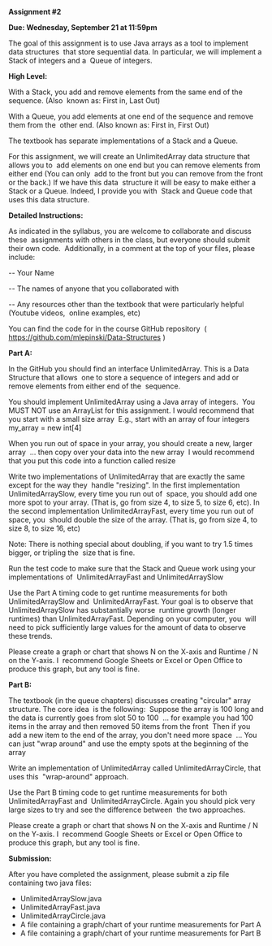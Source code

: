 **Assignment #2**

**Due: Wednesday,‌ ‌September‌ ‌21‌ ‌at‌ ‌11:59pm**
 
The‌ ‌goal‌ ‌of‌ ‌this‌ ‌assignment‌ ‌is‌ ‌to‌ ‌use‌ ‌Java‌ ‌arrays‌ ‌as‌ ‌a‌ ‌tool‌ ‌to‌ ‌implement‌ ‌data‌ ‌structures‌ ‌
that‌ ‌store‌ ‌sequential‌ ‌data.‌ ‌In‌ ‌particular,‌ ‌we‌ ‌will‌ ‌implement‌ ‌a‌ ‌Stack‌ ‌of‌ ‌integers‌ ‌and‌ ‌a‌ ‌
Queue‌ ‌of‌ ‌integers.‌ ‌ ‌
 
**High‌ ‌Level:**
 
With‌ ‌a‌ ‌Stack,‌ ‌you‌ ‌add‌ ‌and‌ ‌remove‌ ‌elements‌ ‌from‌ ‌the‌ ‌same‌ ‌end‌ ‌of‌ ‌the‌ ‌sequence.‌ ‌(Also‌ ‌
known‌ ‌as:‌ ‌First‌ ‌in,‌ ‌Last‌ ‌Out)‌ ‌
 
With‌ ‌a‌ ‌Queue,‌ ‌you‌ ‌add‌ ‌elements‌ ‌at‌ ‌one‌ ‌end‌ ‌of‌ ‌the‌ ‌sequence‌ ‌and‌ ‌remove‌ ‌them‌ ‌from‌ ‌the‌ ‌
other‌ ‌end.‌ ‌(Also‌ ‌known‌ ‌as:‌ ‌First‌ ‌in,‌ ‌First‌ ‌Out)‌ ‌
 
The‌ ‌textbook‌ ‌has‌ ‌separate‌ ‌implementations‌ ‌of‌ ‌a‌ ‌Stack‌ ‌and‌ ‌a‌ ‌Queue.‌ ‌ ‌
 
For‌ ‌this‌ ‌assignment,‌ ‌we‌ ‌will‌ ‌create‌ ‌an‌ ‌UnlimitedArray‌ ‌data‌ ‌structure‌ ‌that‌ ‌allows‌ ‌you‌ ‌to‌ ‌
add‌ ‌elements‌ ‌on‌ ‌one‌ ‌end‌ ‌but‌ ‌you‌ ‌can‌ ‌remove‌ ‌elements‌ ‌from‌ ‌either‌ ‌end‌ ‌(You‌ ‌can‌ ‌only‌ ‌
add‌ ‌to‌ ‌the‌ ‌front‌ ‌but‌ ‌you‌ ‌can‌ ‌remove‌ ‌from‌ ‌the‌ ‌front‌ ‌or‌ ‌the‌ ‌back.)‌ ‌If‌ ‌we‌ ‌have‌ ‌this‌ ‌data‌ ‌
structure‌ ‌it‌ ‌will‌ ‌be‌ ‌easy‌ ‌to‌ ‌make‌ ‌either‌ ‌a‌ ‌Stack‌ ‌or‌ ‌a‌ ‌Queue.‌ ‌Indeed,‌ ‌I‌ ‌provide‌ ‌you‌ ‌with‌ ‌
Stack‌ ‌and‌ ‌Queue‌ ‌code‌ ‌that‌ ‌uses‌ ‌this‌ ‌data‌ ‌structure.‌ ‌ 
 
 
**Detailed‌ ‌Instructions:**
 
As‌ ‌indicated‌ ‌in‌ ‌the‌ ‌syllabus,‌ ‌you‌ ‌are‌ ‌welcome‌ ‌to‌ ‌collaborate‌ ‌and‌ ‌discuss‌ ‌these‌ ‌
assignments‌ ‌with‌ ‌others‌ ‌in‌ ‌the‌ ‌class,‌  ‌but‌ ‌everyone‌ ‌should‌ ‌submit‌ ‌their‌ ‌own‌ ‌code.‌ ‌
Additionally,‌ ‌in‌ ‌a‌ ‌comment‌ ‌at‌ ‌the‌ ‌top‌ ‌of‌ ‌your‌ ‌files,‌ ‌please‌ ‌include:‌ ‌

--‌ ‌Your‌ ‌Name‌ ‌

--‌ ‌The‌ ‌names‌ ‌of‌ ‌anyone‌ ‌that‌ ‌you‌ ‌collaborated‌ ‌with‌ ‌

--‌ ‌Any‌ ‌resources‌ ‌other‌ ‌than‌ ‌the‌ ‌textbook‌ ‌that‌ ‌were‌ ‌particularly‌ ‌helpful‌ ‌(Youtube‌ ‌videos,‌ ‌
online‌ ‌examples,‌ ‌etc)‌ ‌ ‌
 
You‌ ‌can‌ ‌find‌ ‌the‌ ‌code‌ ‌for‌ ‌in‌ ‌the‌ ‌course‌ ‌GitHub‌ ‌repository‌ ‌
(‌ ‌‌https://github.com/mlepinski/Data-Structures‌‌ ‌)‌ ‌
 
 
**Part‌ ‌A:‌**
 
In‌ ‌the‌ ‌GitHub‌ ‌you‌ ‌should‌ ‌find‌ ‌an‌ ‌interface‌ ‌‌UnlimitedArray.‌ ‌‌This‌ ‌is‌ ‌a‌ ‌Data‌ ‌Structure‌ ‌that‌ ‌allows‌ ‌
one‌ ‌to‌ ‌store‌ ‌a‌ ‌sequence‌ ‌of‌ ‌integers‌ ‌and‌ ‌add‌ ‌or‌ ‌remove‌ ‌elements‌ ‌from‌ ‌either‌ ‌end‌ ‌of‌ ‌the‌ ‌
sequence.‌ ‌ ‌
 
You‌ ‌should‌ ‌implement‌ ‌UnlimitedArray‌ ‌using‌ ‌a‌ ‌Java‌ ‌array‌ ‌of‌ ‌integers.‌ ‌ ‌You MUST NOT use an ArrayList for this assignment.
I‌ ‌would‌ ‌recommend‌ ‌that‌ ‌you‌ ‌start‌ ‌with‌ ‌a‌ ‌small‌ ‌size‌ ‌array‌ ‌
                  ‌E.g.,‌ ‌start‌ ‌with‌ ‌an‌ ‌array‌ ‌of‌ ‌four‌ ‌integers‌ ‌
                               ‌my_array‌ ‌=‌ ‌new‌ ‌int[4]‌ ‌
 
When‌ ‌you‌ ‌run‌ ‌out‌ ‌of‌ ‌space‌ ‌in‌ ‌your‌ ‌array,‌ ‌you‌ ‌should‌ ‌create‌ ‌a‌ ‌new,‌ ‌larger‌ ‌array‌ ‌
…‌ ‌then‌ ‌copy‌ ‌over‌ ‌your‌ ‌data‌ ‌into‌ ‌the‌ ‌new‌ ‌array‌ ‌
I‌ ‌would‌ ‌recommend‌ ‌that‌ ‌you‌ ‌put‌ ‌this‌ ‌code‌ ‌into‌ ‌a‌ ‌function‌ ‌called‌ ‌resize‌ ‌
 
Write‌ ‌two‌ ‌implementations‌ ‌of‌ ‌‌UnlimitedArray‌ ‌‌that‌ ‌are‌ ‌exactly‌ ‌the‌ ‌same‌ ‌except‌ ‌for‌ ‌the‌ ‌way‌ ‌they‌ ‌
handle‌ ‌"resizing".‌ ‌In‌ ‌the‌ ‌first‌ ‌implementation‌ ‌‌UnlimitedArraySlow,‌ ‌‌every‌‌ ‌‌time‌ ‌you‌ ‌run‌ ‌out‌ ‌of‌ ‌
space,‌ ‌you‌ ‌should‌ ‌add‌ ‌one‌ ‌more‌ ‌spot‌ ‌to‌ ‌your‌ ‌array.‌ ‌(That‌ ‌is,‌ ‌go‌ ‌from‌ ‌size‌ ‌4,‌ ‌to‌ ‌size‌ ‌5,‌ ‌to‌ ‌size‌ ‌6,‌ ‌
etc).‌ ‌In‌ ‌the‌ ‌second‌ ‌implementation‌ ‌‌UnlimitedArrayFast,‌ ‌‌every‌ ‌time‌ ‌you‌ ‌run‌ ‌out‌ ‌of‌ ‌space,‌ ‌you‌ ‌
should‌ ‌double‌ ‌the‌ ‌size‌ ‌of‌ ‌the‌ ‌array.‌ ‌(That‌ ‌is,‌ ‌go‌ ‌from‌ ‌size‌ ‌4,‌ ‌to‌ ‌size‌ ‌8,‌ ‌to‌ ‌size‌ ‌16,‌ ‌etc)‌ ‌ ‌
 
Note:‌ ‌‌There‌ ‌is‌ ‌nothing‌ ‌special‌ ‌about‌ ‌doubling,‌ ‌if‌ ‌you‌ ‌want‌ ‌to‌ ‌try‌ ‌1.5‌ ‌times‌ ‌bigger,‌ ‌or‌ ‌tripling‌ ‌the‌ ‌
size‌ ‌that‌ ‌is‌ ‌fine.‌ ‌
 
Run‌ ‌the‌ ‌test‌ ‌code‌ ‌to‌ ‌make‌ ‌sure‌ ‌that‌ ‌the‌ ‌Stack‌ ‌and‌ ‌Queue‌ ‌work‌ ‌using‌ ‌your‌ ‌implementations‌ ‌of‌ ‌
UnlimitedArrayFast‌ ‌and‌ ‌UnlimitedArraySlow‌ ‌
 
Use‌ ‌the‌ ‌Part‌ ‌A‌ ‌timing‌ ‌code‌ ‌to‌ ‌get‌ ‌runtime‌ ‌measurements‌ ‌for‌ ‌both‌‌ ‌UnlimitedArraySlow‌‌ ‌and‌ ‌
UnlimitedArrayFast‌.‌ ‌Your‌ ‌goal‌ ‌is‌ ‌to‌ ‌observe‌ ‌that‌ ‌UnlimitedArraySlow‌ ‌has‌ ‌substantially‌ ‌worse‌ ‌
runtime‌ ‌growth‌ ‌(longer‌ ‌runtimes)‌ ‌than‌ ‌UnlimitedArrayFast.‌ ‌Depending‌ ‌on‌ ‌your‌ ‌computer,‌ ‌you‌ ‌
will‌ ‌need‌ ‌to‌ ‌pick‌ ‌sufficiently‌ ‌large‌ ‌values‌ ‌for‌ ‌the‌ ‌amount‌ ‌of‌ ‌data‌ ‌to‌ ‌observe‌ ‌these‌ ‌trends.‌ ‌ ‌
 
Please‌ ‌create‌ ‌a‌ ‌graph‌ ‌or‌ ‌chart‌ ‌that‌ ‌shows‌ ‌N‌ ‌on‌ ‌the‌ ‌X-axis‌ ‌and‌ ‌Runtime‌ ‌/‌ ‌N‌ ‌on‌ ‌the‌ ‌Y-axis.‌ ‌I‌ ‌
recommend‌ ‌Google‌ ‌Sheets‌ ‌or‌ ‌Excel‌ ‌or‌ ‌Open‌ ‌Office‌ ‌to‌ ‌produce‌ ‌this‌ ‌graph,‌ ‌but‌ ‌any‌ ‌tool‌ ‌is‌ ‌fine.‌ ‌ ‌
 

**Part‌ ‌B:**

The‌ ‌textbook‌ ‌(in‌ ‌the‌ ‌queue‌ ‌chapters)‌ ‌discusses‌ ‌creating‌ ‌"circular"‌ ‌array‌ ‌structure.‌ ‌The‌ ‌core‌ ‌idea‌ ‌
is‌ ‌the‌ ‌following:‌ ‌
Suppose‌ ‌the‌ ‌array‌ ‌is‌ ‌100‌ ‌long‌ ‌and‌ ‌the‌ ‌data‌ ‌is‌ ‌currently‌ ‌goes‌ ‌from‌ ‌slot‌ ‌50‌ ‌to‌ ‌100‌ ‌
…‌ ‌for‌ ‌example‌ ‌you‌ ‌had‌ ‌100‌ ‌items‌ ‌in‌ ‌the‌ ‌array‌ ‌and‌ ‌then‌ ‌removed‌ ‌50‌ ‌items‌ ‌from‌ ‌the‌ ‌front‌ ‌
Then‌ ‌if‌ ‌you‌ ‌add‌ ‌a‌ ‌new‌ ‌item‌ ‌to‌ ‌the‌ ‌end‌ ‌of‌ ‌the‌ ‌array,‌ ‌you‌ ‌don't‌ ‌need‌ ‌more‌ ‌space‌ ‌
            ‌…‌ ‌You‌ ‌can‌ ‌just‌ ‌"wrap‌ ‌around"‌ ‌and‌ ‌use‌ ‌the‌ ‌empty‌ ‌spots‌ ‌at‌ ‌the‌ ‌beginning‌ ‌of‌ ‌the‌ ‌array‌ ‌
 
Write‌ ‌an‌ ‌implementation‌ ‌of‌ ‌‌UnlimitedArray‌ ‌‌called‌ ‌‌UnlimitedArrayCircle,‌ ‌‌that‌ ‌uses‌ ‌this‌ ‌
"wrap-around"‌ ‌approach.‌ ‌
 
Use‌ ‌the‌ ‌Part‌ ‌B‌ ‌timing‌ ‌code‌ ‌to‌ ‌get‌ ‌runtime‌ ‌measurements‌ ‌for‌ ‌both‌‌ ‌UnlimitedArrayFast‌‌ ‌and‌ ‌
UnlimitedArrayCircle‌.‌ ‌Again‌ ‌you‌ ‌should‌ ‌pick‌ ‌very large‌ ‌sizes‌ ‌to‌ ‌try‌ ‌and‌ ‌see‌ ‌the‌ ‌difference‌ ‌between‌ ‌
the‌ ‌two‌ ‌approaches.‌ ‌
 
Please‌ ‌create‌ ‌a‌ ‌graph‌ ‌or‌ ‌chart‌ ‌that‌ ‌shows‌ ‌N‌ ‌on‌ ‌the‌ ‌X-axis‌ ‌and‌ ‌Runtime‌ ‌/‌ ‌N‌ ‌on‌ ‌the‌ ‌Y-axis.‌ ‌I‌ ‌
recommend‌ ‌Google‌ ‌Sheets‌ ‌or‌ ‌Excel‌ ‌or‌ ‌Open‌ ‌Office‌ ‌to‌ ‌produce‌ ‌this‌ ‌graph,‌ ‌but‌ ‌any‌ ‌tool‌ ‌is‌ ‌fine.‌ ‌ ‌
 
 
**Submission:**
 
After‌ ‌you‌ ‌have‌ ‌completed‌ ‌the‌ ‌assignment,‌ ‌please‌ ‌submit‌ ‌a‌ ‌zip‌ ‌file‌ ‌containing‌ ‌two‌ ‌java‌ ‌files:‌ ‌

* UnlimitedArraySlow.java‌ 
* UnlimitedArrayFast.java‌ ‌
* UnlimitedArrayCircle.java‌ ‌
* A‌ ‌file‌ ‌containing‌ ‌a‌ ‌graph/chart‌ ‌of‌ ‌your‌ ‌runtime‌ ‌measurements‌ ‌for‌ ‌Part‌ ‌A‌ ‌
* A‌ ‌file‌ ‌containing‌ ‌a‌ ‌graph/chart‌ ‌of‌ ‌your‌ ‌runtime‌ ‌measurements‌ ‌for‌ ‌Part‌ ‌B‌ ‌
 
 
